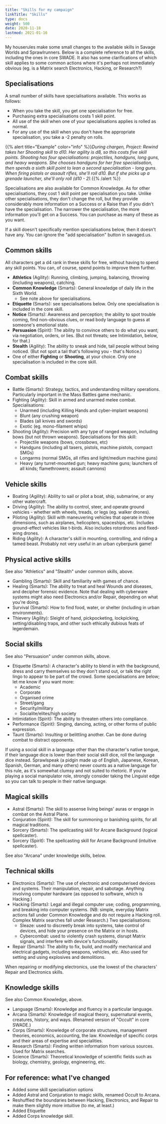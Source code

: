 ```yaml
---
title: "Skills for my campaign"
linkTitle: "Skills"
type: docs
weight: 500
date: 2020-11-18
lastmod: 2021-01-16
---
```


My houserules make some small changes to the available skills in Savage Worlds and Sprawlrunners. Below is a complete reference to all the skills, including the ones in core SWADE. It also has some clarifications of which skill applies to some common actions where it's perhaps not immediately obvious (eg. is a Matrix search Electronics, Hacking, or Research?)

## Specialisations 

A small number of skills have specialisations available. This works as follows:

* When you take the skill, you get one specialisation for free.
* Purchasing extra specialisations costs 1 skill point.
* All use of the skill when one of your specialisations applies is rolled as normal.
* For any use of the skill when you don't have the appropriate specialisation, you take a -2 penalty on rolls.

{{% alert title="Example" color="info" %}}*During chargen, Project: Rewind takes her Shooting skill to d10. Her agility is d8, so this costs five skill points.  Shooting has four specialisations: projectiles, handguns, long guns, and heavy weapons. She chooses handguns for her free specialisation, then spends a sixth skill point to lean a second specialisation - long guns. When firing pistols or assault rifles, she'll roll d10. But if she picks up a grenade launcher, she'll only roll (d10 - 2).*{{% /alert %}} 

Specialisations are also available for Common Knowledge. As for other specialisations, they cost 1 skill point per specialisation you take. Unlike other specialisations, they don't change the roll, but they provide considerably more information on a Success or a Raise than if you didn't have the specialisation. The narrower the specialisation, the more information you'll get on a Success. You can purchase as many of these as you want.

If a skill doesn't specifically mention specialisations below, then it doesn't  have any. You can ignore the "add specialisation" button in savaged.us.

## Common skills

All characters get a d4 rank in these skills for free, without having to spend any skill points. You can, of course, spend points to improve them further.

* **Athletics** (Agility): Running, climbing, jumping, balancing, throwing (including weapons), catching.
* **Common Knowledge** (Smarts): General knowledge of daily life in the Sixth World.
  * See note above for specialisations.
* **Etiquette** (Smarts): see specialisations below. Only one specialisation is included in the core skill.
* **Notice** (Smarts): Awareness and perception; the ability to spot trouble coming, find non-obvious clues, or read body language to guess at someone's emotional state.
* **Persuasion** (Spirit): The ability to convince others to do what you want; via negotiation, orders, or lies. (But not threats; see Intimidation, below, for that.)
* **Stealth** (Agility): The ability to sneak and hide, tail people without being noticed. (But not spot a tail that's following you - that's Notice.)
* One of either **Fighting** or **Shooting**, at your choice. Only one specialisation is included in the core skill. 

## Combat skills

* Battle (Smarts): Strategy, tactics, and understanding military operations. Particularly important in the Mass Battles game mechanic.
* Fighting (Agility): Skill in armed and unarmed melee combat. Specialisations:
	* Unarmed (including Killing Hands and cyber-implant weapons)
	* Blunt (any crushing weapon)
	* Blades (all knives and swords)
	* Exotic (eg. mono-filament whips)
* Shooting (Agility): Precision with any type of ranged weapon, including bows (but not thrown weapons). Specialisations for this skill: 
  * Projectile weapons (bows, crossbows, etc)
  * Handguns (including all tasers, pistols, machine pistols, compact SMGs)
  * Longarms (normal SMGs, all rifles and light/medium machine guns)
  * Heavy (any turret-mounted gun; heavy machine guns; launchers of all kinds; flamethrowers; assault cannons)

## Vehicle skills

* Boating (Agility): Ability to sail or pilot a boat, ship, submarine, or any other watercraft.
* Driving (Agility): The ability to control, steer, and operate ground vehicles - whether with wheels, treads, or legs (eg. walker drones).
* Piloting (Agility): Skill with maneuvering vehicles that operate in three dimensions, such as airplanes, helicopters, spaceships, etc. Includes ground-effect vehicles like t-birds. Also includes rotordrones and fixed-wing drones.
* Riding (Agility): A character's skill in mounting, controlling, and riding a tamed beast. Probably not very useful in an urban cyberpunk game!

## Physical active skills

See also "Athletics" and "Stealth" under common skills, above.

* Gambling (Smarts): Skill and familiarity with games of chance. 
* Healing (Smarts): The ability to treat and heal Wounds and diseases, and decipher forensic evidence. Note that dealing with cyberware systems might also need Electronics and/or Repair, depending on what you're doing.
* Survival (Smarts): How to find food, water, or shelter (including in urban environments).
* Thievery (Agility): Sleight of hand, pickpocketing, lockpicking, setting/disabling traps, and other such ethically dubious feats of legerdemain.

## Social skills

See also "Persuasion" under common skills, above.

*  Etiquette (Smarts): A character's ability to blend in with the background, dress and carry themselves so they don't stand out, or talk the right lingo to appear to be part of the crowd. Some specialisations are below; let me know if you want more:
   * Academic
   * Corporate
   * Organised crime
   * Street/gang
   * Security/military  
   * Socialite/elites/high society
*  Intimidation (Spirit): The ability to threaten others into compliance. 
*  Performance (Spirit): Singing, dancing, acting, or other forms of public expression.
*  Taunt (Smarts): Insulting or belittling another. Can be done during combat to distract opponents.

If using a social skill in a language other than the character's native tongue, if their language dice is lower than their social skill dice, roll the language dice instead. Sprawlspeak (a pidgin made up of English, Japanese, Korean, Spanish, German, and many others) never counts as a native language for this rule, as it's somewhat clumsy and not suited to rhetoric. If you're playing a social manipulator role, strongly consider taking the Linguist edge so you can talk to people in their native language.

## Magical skills

* Astral (Smarts): The skill to assense living beings' auras or engage in combat on the Astral Plane.
* Conjuration (Spirit): The skill for summoning or banishing spirits, for all magical traditions.
* Sorcery (Smarts): The spellcasting skill for Arcane Background (logical spellcaster).
* Sorcery (Spirit): The spellcasting skill for Arcane Background (intuitive spellcaster).

See also "Arcana" under knowledge skills, below.

## Technical skills

*  Electronics (Smarts): The use of electronic and computerised devices and systems. Their manipulation, repair, and sabotage. Anything involving computer hardware (as opposed to software, which is Hacking.) 
*  Hacking (Smarts): Legal and illegal computer use; coding, programming, and breaking into computer systems. (NB: simple, everyday Matrix actions fall under Common Knowledge and do not require a Hacking roll. Complex Matrix searches fall under Research.) Two specialisations:
	*  Sleaze: used to discreetly break into systems, take control of devices, and hide your presence on the Matrix or in hosts.
	*  Cybercombat: used to violently crash systems, disrupt Matrix signals, and interfere with device's functionality.
*  Repair (Smarts): The ability to fix, build, and modify mechanical and electrical gadgets, including weapons, vehicles, etc. Also used for setting and using explosives and demolitions.

When repairing or modifying electronics, use the lowest of the characters' Repair and Electronics skills.

## Knowledge skills

See also Common Knowledge, above.

*  Language (Smarts): Knowledge and fluency in a particular language. 
*  Arcana (Smarts): Knowledge of magical theory, supernatural events, creatures, history, and ways. (Renamed version of "Occult" in core SWADE.)
*  Corps (Smarts): Knowledge of corporate structures, management theories, economics, accounting, the law. Knowledge of specific corps and their areas of expertise and specialities. 
*  Research (Smarts): Finding written information from various sources. Used for Matrix searches.
*  Science (Smarts): Theoretical knowledge of scientific fields such as biology, chemistry, geology, engineering, etc.

## For reference: what I've changed

* Added some skill specialisation options
* Added Astral and Conjuration to magic skills, renamed Occult to Arcana.
* Reshuffled the boundaries between Hacking, Electronics, and Repair to make them slightly more intuitive (to me, at least.)
* Added Etiquette
* Added Corps knowledge skill.
